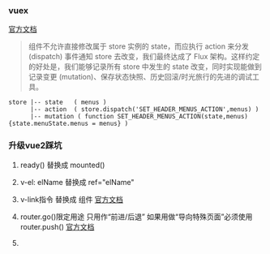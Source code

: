 ### vuex 

[官方文档](https://cn.vuejs.org/v2/guide/state-management.html#%E7%AE%80%E5%8D%95%E7%8A%B6%E6%80%81%E7%AE%A1%E7%90%86%E8%B5%B7%E6%AD%A5%E4%BD%BF%E7%94%A8)

> 组件不允许直接修改属于 store 实例的 state，而应执行 action 来分发 (dispatch) 事件通知 store 去改变，我们最终达成了 Flux 架构。这样约定的好处是，我们能够记录所有 store 中发生的 state 改变，同时实现能做到记录变更 (mutation)、保存状态快照、历史回滚/时光旅行的先进的调试工具。


    store |-- state   ( menus )
          |-- action  ( store.dispatch('SET_HEADER_MENUS_ACTION',menus) )
          |-- mutation ( function SET_HEADER_MENUS_ACTION(state,menus){state.menuState.menus = menus} )


### 升级vue2踩坑

 1. ready() 替换成 mounted()
 
 2. v-el: elName 替换成 ref="elName"

 3. v-link指令 替换成 <router-link>组件 [官方文档](https://cn.vuejs.org/v2/guide/migration-vue-router.html#v-link-%E6%9B%BF%E6%8D%A2)
 
 4. router.go()限定用途 只用作“前进/后退” 如果用做“导向特殊页面”必须使用router.push() [官方文档](https://cn.vuejs.org/v2/guide/migration-vue-router.html#router-go-%E6%94%B9%E5%8F%98)
 
 5. 
